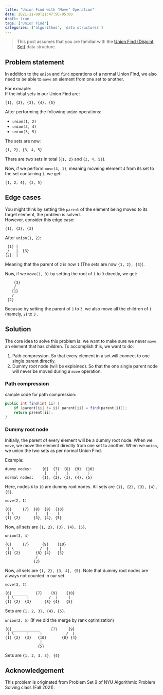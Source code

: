 ```yaml
---
title: "Union Find with 'Move' Operation"
date: 2021-11-09T21:47:56-05:00
draft: true
tags: ['Union Find']
categories: ['algorithms', 'data structures']
---
```


> This post assumes that you are familiar with the [Union Find (Disjoint Set)](https://en.wikipedia.org/wiki/Disjoint-set_data_structure) data structure.

## Problem statement

In addition to the `union` and `find` operations of a normal Union Find, we also need to be able to `move` an element from one set to another.

For exmaple:  
If the intial sets in our Union Find are:

```
{1}, {2}, {3}, {4}, {5}
```

After performing the following `union` operations:

-   `union(1, 2)`
-   `union(3, 4)`
-   `union(3, 5)`

The sets are now:

```
{1, 2}, {3, 4, 5}
```

There are two sets in total (`{1, 2}` and `{3, 4, 5}`).

Now, if we perform `move(4, 1)`, meaning moveing element `4` from its set to the set containing `1`, we get:

```
{1, 2, 4}, {3, 5}
```

## Edge cases

You might think by setting the `parent` of the element being moved to its target element, the problem is solved.  
However, consider this edge case:

```
{1}, {2}, {3}
```

After `union(1, 2)`:

```
 {1} |
 /   |  {3}
{2}  |
```

Meaning that the parent of `2` is now `1` (The sets are now `{1, 2}, {3}`).

Now, if we `move(1, 3)` by setting the root of `1` to `3` directly, we get:

```
    {3}
    /
   {1}
   /
 {2}
```

Becasue by setting the parent of `1` to `3`, we also move all the children of `1` (namely, `2`) to `3` .

## Solution

The core idea to solve this problem is: we want to make sure we never `move` an element that has children.
To accomplish this, we want to do:

1. Path compression. So that every element in a set will connect to one single parent directly.
2. Dummy root node (will be explained). So that the one single parent node will never be moved during a `move` operation.

### Path compression

sample code for path compression:

```java
public int find(int ii) {
    if (parent[ii] != ii) parent[ii] = find(parent[ii]);
    return parent[ii];
}
```

### Dummy root node

Initially, the parent of every element will be a dummy root node.
When we `move`, we move the element directly from one set to another.
When we `union`, we union the two sets as per normal Union Find.

Example:

```
dummy nodes:     {6}  {7}  {8}  {9}  {10}
                  |    |    |    |    |
normal nodes:    {1}, {2}, {3}, {4}, {5}
```

Here, nodes `6` to `10` are dummy root nodes.
All sets are `{1}, {2}, {3}, {4}, {5}`.

`move(2, 1)`

```
{6}     {7}  {8}  {9}  {10}
 | \          |    |    |
{1} {2}      {3}, {4}, {5}
```

Now, all sets are `{1, 2}, {3}, {4}, {5}`.

`union(3, 4)`

```
{6}     {7}      {9}    {10}
 | \            /  |     |
{1} {2}       {8} {4}   {5}
              /
             {3}
```

Now, all sets are `{1, 2}, {3, 4}, {5}`.
Note that dummy root nodes are always not counted in our set.

`move(3, 2)`

```
{6}_______    {7}    {9}    {10}
 | \      |         /  |     |
{1} {2}  {3}      {8} {4}   {5}
```

Sets are `{1, 2, 3}, {4}, {5}`.

`union(2, 5)` (If we did the merge by rank optimization)

```
{6}_____________     {7}     {9}
 | \      |     |           /  |
{1} {2}  {3}   {10}       {8} {4}
                |
               {5}
```

Sets are `{1, 2, 3, 5}, {4}`

## Acknowledgement

This problem is originated from Problem Set 9 of NYU Algorithmic Problem Solving class (Fall 2021).
